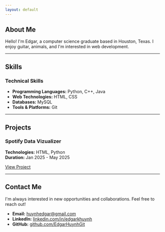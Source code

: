 ```yaml
---
layout: default
---
```


<section id="about" class="section">

# About Me

Hello! I'm Edgar, a computer science graduate based in Houston, Texas. I enjoy guitar, animals, and I'm interested in web development.

</section>

---

<section id="skills" class="section">

# Skills

### Technical Skills
- **Programming Languages:** Python, C++, Java
- **Web Technologies:** HTML, CSS
- **Databases:** MySQL
- **Tools & Platforms:** Git

</section>

---

<section id="projects" class="section">

## Projects

### Spotify Data Vizualizer
**Technologies:** HTML, Python  
**Duration:** Jan 2025 - May 2025

[View Project]([https://github.com/yourusername/project](https://github.com/EdgarHuynhGit/SpotifyDataVisualizer))

</section>

---

<section id="contact" class="section">

## Contact Me

I'm always interested in new opportunities and collaborations. Feel free to reach out!

- **Email:** [huynhedgar@gmail.com](mailto:huynhedgar@gmail.com)
- **LinkedIn:** [linkedin.com/in/edgarkhuynh](https://linkedin.com/in/edgarkhuynh/)
- **GitHub:** [github.com/EdgarHuynhGit]((https://github.com/EdgarHuynhGit))

</section>
